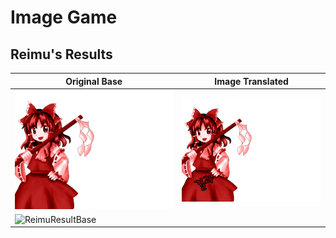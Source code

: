 # Image Game

## Reimu's Results

| Original Base | Image Translated |
|---------------|------------------|
| ![ReimuResult](https://github.com/IkuTronHD/Touhou-Kagehakuchuumu---Shadow-Daydream/blob/main/Game/Reimu_Results_base.png) | ![ReimuResultKO](https://github.com/IkuTronHD/Touhou-Kagehakuchuumu---Shadow-Daydream/blob/main/Game/Reimu_Results_ko.png) |
| ![ReimuResultBase](https://github.com/IkuTronHD/Touhou-Kagehakuchuumu---Shadow-Daydream/blob/main/Game/Results.kra) | |
